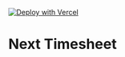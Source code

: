 [![Deploy with Vercel](https://vercel.com/button)](https://next-timesheet.vercel.app/)

# Next Timesheet
